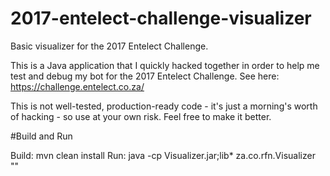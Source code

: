 # 2017-entelect-challenge-visualizer
Basic visualizer for the 2017 Entelect Challenge.

This is a Java application that I quickly hacked together in order to help me test and debug my bot for the 2017 Entelect Challenge.  See here: https://challenge.entelect.co.za/

This is not well-tested, production-ready code - it's just a morning's worth of hacking - so use at your own risk.  Feel free to make it better.

#Build and Run

Build: mvn clean install
Run: java -cp Visualizer.jar;lib\* za.co.rfn.Visualizer "<path to dir>"
